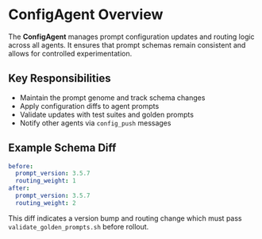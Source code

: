 # ConfigAgent Overview

The **ConfigAgent** manages prompt configuration updates and routing logic across all agents. It ensures that prompt schemas remain consistent and allows for controlled experimentation.

## Key Responsibilities
- Maintain the prompt genome and track schema changes
- Apply configuration diffs to agent prompts
- Validate updates with test suites and golden prompts
- Notify other agents via `config_push` messages

## Example Schema Diff

```yaml
before:
  prompt_version: 3.5.7
  routing_weight: 1
after:
  prompt_version: 3.5.7
  routing_weight: 2
```

This diff indicates a version bump and routing change which must pass `validate_golden_prompts.sh` before rollout.
